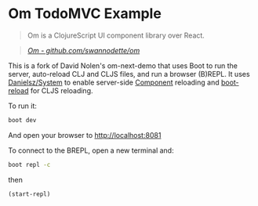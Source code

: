 
# Om TodoMVC Example

> Om is a ClojureScript UI component library over React.

> _[Om - github.com/swannodette/om](http://github.com/swannodette/om)_

This is a fork of David Nolen's om-next-demo that uses Boot to run the server, auto-reload CLJ and CLJS files, and run a browser (B)REPL.  It uses [Danielsz/System](https://github.com/danielsz/system) to enable server-side [Component](https://github.com/stuartsierra/component) reloading and [boot-reload](https://github.com/adzerk-oss/boot-reload) for CLJS reloading.

To run it:
```bash
boot dev
```
And open your browser to [http://localhost:8081](http://localhost:8081)

To connect to the BREPL, open a new terminal and:
```bash
boot repl -c
```
then
```clojure
(start-repl)
```
